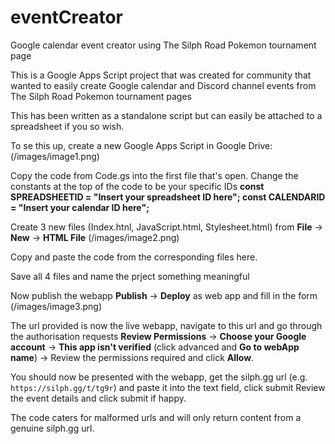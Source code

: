# eventCreator
Google calendar event creator using The Silph Road Pokemon tournament page

This is a Google Apps Script project that was created for community that wanted to easily create Google calendar and
Discord channel events from The Silph Road Pokemon tournament pages

This has been written as a standalone script but can easily be attached to a spreadsheet if you so wish.

To se this up, create a new Google Apps Script in Google Drive:
(/images/image1.png)

Copy the code from Code.gs into the first file that's open.
Change the constants at the top of the code to be your specific IDs
**const SPREADSHEETID = "Insert your spreadsheet ID here";
const CALENDARID = "Insert your calendar ID here";**

Create 3 new files (Index.htnl, JavaScript.html, Stylesheet.html) from **File** -> **New** -> **HTML File**
(/images/image2.png)

Copy and paste the code from the corresponding files here.

Save all 4 files and name the prject something meaningful

Now publish the webapp **Publish** -> **Deploy** as web app and fill in the form
(/images/image3.png)

The url provided is now the live webapp, navigate to this url and go through the authorisation requests
**Review Permissions** -> **Choose your Google account** -> **This app isn't verified** (click advanced and **Go to webApp name**) -> 
  Review the permissions required and click **Allow**.

You should now be presented with the webapp, get the silph.gg url (e.g. `https://silph.gg/t/tg9r`) and paste it into the text field, click submit
Review the event details and click submit if happy.

The code caters for malformed urls and will only return content from a genuine silph.gg url.

